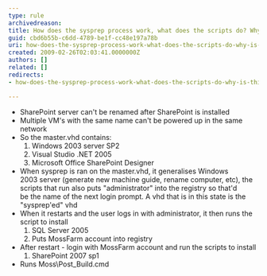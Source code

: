 ```yaml
---
type: rule
archivedreason: 
title: How does the sysprep process work, what does the scripts do? Why is this process so complicated ?
guid: cbd6b55b-c6dd-4789-be1f-cc48e197a78b
uri: how-does-the-sysprep-process-work-what-does-the-scripts-do-why-is-this-process-so-complicated
created: 2009-02-26T02:03:41.0000000Z
authors: []
related: []
redirects:
- how-does-the-sysprep-process-work-what-does-the-scripts-do-why-is-this-process-so-complicated-

---
```


* SharePoint server can't be renamed after SharePoint is installed
* Multiple VM's with the same name can't be powered up in the same network
* So the master.vhd contains:
    1. Windows 2003 server SP2
    2. Visual Studio .NET 2005
    3. Microsoft Office SharePoint Designer
* When sysprep is ran on the master.vhd, it generalises Windows <br>2003 server (generate new machine guide, rename computer, etc), the <br>scripts that run also puts "administrator" into the registry so that'd <br>be the name of the next login prompt. A vhd that is in this state is the<br> "sysprep'ed" vhd
* When it restarts and the user logs in with administrator, it then runs the script to install
    1. SQL Server 2005
    2. Puts MossFarm account into registry
* After restart - login with MossFarm account and run the scripts to install
    1. SharePoint 2007 sp1
* Runs Moss\Post\_Build.cmd


<!--endintro-->

